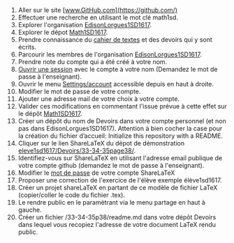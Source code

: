 1. Aller sur le site [www.GitHub.com](https://github.com/)
1. Effectuer une recherche en utilisant le mot clé math1sd.
1. Explorer l'organisation [EdisonLorgues1SD1617](https://github.com/EdisonLorgues1SD1617).
1. Explorer le dépot [Math1SD1617](https://github.com/EdisonLorgues1SD1617/Math1SD1617).
1. Prendre connaissance du [cahier de textes](https://github.com/EdisonLorgues1SD1617/math1sd1617/blob/master/Donn%C3%A9es/Cahier%20de%20textes/readme.md) et des devoirs qui y sont écrits.
1. Parcourir les membres de l'organisation [EdisonLorgues1SD1617](https://github.com/EdisonLorgues1SD1617).
1. Prendre note du compte qui a été créé à votre nom.
1. [Ouvrir une session](https://github.com/login?return_to=%2FEdisonLorgues1SD1617%2FMath1SD1617%2Ftree%2Fmaster%2FDonn%25C3%25A9es%2FChapitres%2F1.%2520Second%2520degr%25C3%25A9%2FActivit%25C3%25A9s%2FGitHub) avec le compte à votre nom (Demandez le mot de passe à l'enseignant).
1. Ouvrir le menu [Settings/account](https://github.com/settings/profile) accessible depuis en haut à droite.
1. Modifier le mot de passe de votre compte.
1. Ajouter une adresse mail de votre choix à votre compte.
1. Valider ces modifications en commentant l'issue prévue à cette effet sur le dépôt [Math1SD1617](https://github.com/EdisonLorgues1SD1617/Math1SD1617/issues/1).
1. Créer un dépôt du nom de Devoirs dans votre compte personnel (et non pas dans EdisonLorgues1SD1617).
Attention à bien cocher la case pour la création du fichier d’accueil:
Initialize this repository with a README.
1. Cliquer sur le lien ShareLaTeX du dépot de démonstration [eleve1sd1617/Devoirs/33-34-35page38/](https://github.com/eleve1sd1617/Devoirs/tree/master/33-34-35page38).
1. Identifiez-vous sur ShareLaTeX en utilisant l'adresse email publique de votre compte github (demandez le mot de passe à l'enseignant).
1. Modifier le [mot de passe](https://fr.sharelatex.com/user/settings) de votre compte ShareLaTeX
1. Proposer une correction de l'exercice de l'élève exemple élève1sd1617.
1. Créer un projet shareLaTeX en partant de ce modèle de fichier LaTeX (copier/coller le code du fichier .tex).
1. Le rendre public en le paramètrant via le menu partage en haut à gauche.
1. Créer un fichier /33-34-35p38/readme.md dans votre dépôt Devoirs dans lequel vous recopiez l'adresse de votre document LaTeX rendu public.

